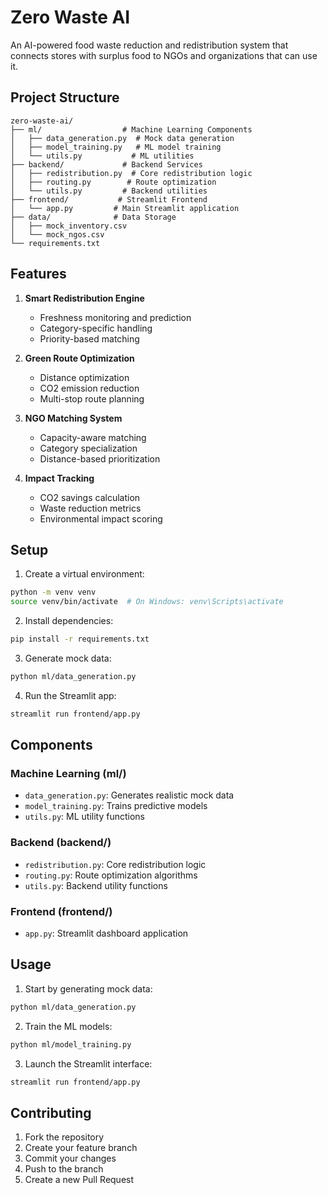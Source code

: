 # Zero Waste AI

An AI-powered food waste reduction and redistribution system that connects stores with surplus food to NGOs and organizations that can use it.

## Project Structure

```
zero-waste-ai/
├── ml/                  # Machine Learning Components
│   ├── data_generation.py  # Mock data generation
│   ├── model_training.py   # ML model training
│   └── utils.py           # ML utilities
├── backend/             # Backend Services
│   ├── redistribution.py  # Core redistribution logic
│   ├── routing.py        # Route optimization
│   └── utils.py         # Backend utilities
├── frontend/           # Streamlit Frontend
│   └── app.py         # Main Streamlit application
├── data/              # Data Storage
│   ├── mock_inventory.csv
│   └── mock_ngos.csv
└── requirements.txt
```

## Features

1. **Smart Redistribution Engine**
   - Freshness monitoring and prediction
   - Category-specific handling
   - Priority-based matching

2. **Green Route Optimization**
   - Distance optimization
   - CO2 emission reduction
   - Multi-stop route planning

3. **NGO Matching System**
   - Capacity-aware matching
   - Category specialization
   - Distance-based prioritization

4. **Impact Tracking**
   - CO2 savings calculation
   - Waste reduction metrics
   - Environmental impact scoring

## Setup

1. Create a virtual environment:
```bash
python -m venv venv
source venv/bin/activate  # On Windows: venv\Scripts\activate
```

2. Install dependencies:
```bash
pip install -r requirements.txt
```

3. Generate mock data:
```bash
python ml/data_generation.py
```

4. Run the Streamlit app:
```bash
streamlit run frontend/app.py
```

## Components

### Machine Learning (ml/)
- `data_generation.py`: Generates realistic mock data
- `model_training.py`: Trains predictive models
- `utils.py`: ML utility functions

### Backend (backend/)
- `redistribution.py`: Core redistribution logic
- `routing.py`: Route optimization algorithms
- `utils.py`: Backend utility functions

### Frontend (frontend/)
- `app.py`: Streamlit dashboard application

## Usage

1. Start by generating mock data:
```bash
python ml/data_generation.py
```

2. Train the ML models:
```bash
python ml/model_training.py
```

3. Launch the Streamlit interface:
```bash
streamlit run frontend/app.py
```

## Contributing

1. Fork the repository
2. Create your feature branch
3. Commit your changes
4. Push to the branch
5. Create a new Pull Request
